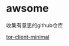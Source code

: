 # awsome
收集有意思的github仓库


[tor-client-minimal](https://github.com/derekhe/tor-client-minimal?utm_source=rss&utm_medium=rss)
